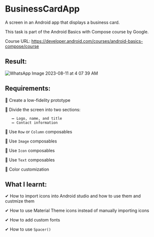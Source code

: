 # BusinessCardApp

A screen in an Android app that displays a business card.

This task is part of the Android Basics with Compose course by Google.

Course URL: https://developer.android.com/courses/android-basics-compose/course

## Result:

![WhatsApp Image 2023-08-11 at 4 07 39 AM](https://github.com/AmiraMohamed745/BusinessCardApp/assets/109589388/60152ab7-58a6-4da9-a354-3981d645b272)

## Requirements: 

🔴 Create a low-fidelity prototype

🔴 Divide the screen into two sections:

       ➖ Logo, name, and title
       ➖ Contact information

🔴 Use `Row` or `Column` composables

🔴 Use `Image` composables

🔴 Use `Icon` composables

🔴 Use `Text` composables

🔴 Color customization

## What I learnt:

✔ How to import icons into Android studio and how to use them and custmize them

✔ How to use Material Theme icons instead of manually importing icons

✔ How to add custom fonts 

✔ How to use `Spacer()`
